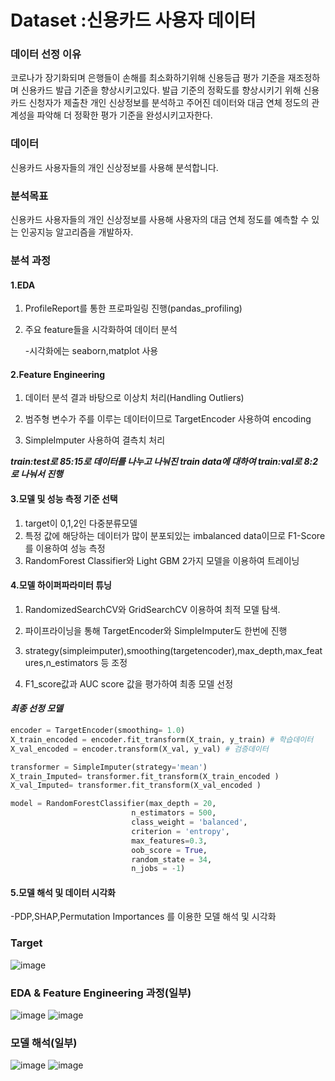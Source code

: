 # **Dataset :신용카드 사용자 데이터**

### **데이터 선정 이유**

코로나가 장기화되며 은행들이 손해를 최소화하기위해 신용등급 평가 기준을 재조정하며 신용카드 발급 기준을 향상시키고있다. 
발급 기준의 정확도를 향상시키기 위해 신용카드 신청자가 제출찬 개인 신상정보를 분석하고 주어진 데이터와 대금 연체 정도의 관계성을 파악해 더 정확한 평가 기준을 완성시키고자한다.  

### 데이터

신용카드 사용자들의 개인 신상정보를 사용해 분석합니다.  

### 분석목표

신용카드 사용자들의 개인 신상정보를 사용해 사용자의 대금 연체 정도를 예측할 수 있는 인공지능 알고리즘을 개발하자.  


### 분석 과정

#### **1.EDA**

1. ProfileReport를 통한 프로파일링 진행(pandas_profiling)

2. 주요 feature들을 시각화하여 데이터 분석

   -시각화에는 seaborn,matplot 사용
   
#### **2.Feature Engineering**

1. 데이터 분석 결과 바탕으로 이상치 처리(Handling Outliers)

2. 범주형 변수가 주를 이루는 데이터이므로 TargetEncoder 사용하여 encoding

3. SimpleImputer  사용하여 결측치 처리

***train:test로 85:15로 데이터를 나누고 나눠진 train data에 대하여 train:val로 8:2로 나눠서 진행*** 



#### **3.모델 및 성능 측정 기준 선택**

1. target이 0,1,2인 다중분류모델
2. 특정 값에 해당하는 데이터가 많이 분포되있는 imbalanced data이므로  F1-Score를 이용하여 성능 측정
3. RandomForest Classifier와 Light GBM 2가지 모델을 이용하여 트레이닝

#### **4.모델 하이퍼파라미터 튜닝**

1. RandomizedSearchCV와 GridSearchCV 이용하여 최적 모델 탐색.

2. 파이프라이닝을 통해 TargetEncoder와 SimpleImputer도 한번에 진행

3. strategy(simpleimputer),smoothing(targetencoder),max_depth,max_features,n_estimators 등 조정

4. F1_score값과  AUC score 값을 평가하여 최종 모델 선정

   

#### ***최종 선정 모델*** 

```python
encoder = TargetEncoder(smoothing= 1.0)
X_train_encoded = encoder.fit_transform(X_train, y_train) # 학습데이터
X_val_encoded = encoder.transform(X_val, y_val) # 검증데이터

transformer = SimpleImputer(strategy='mean')
X_train_Imputed= transformer.fit_transform(X_train_encoded )
X_val_Imputed= transformer.fit_transform(X_val_encoded )

model = RandomForestClassifier(max_depth = 20,
                           n_estimators = 500,
                           class_weight = 'balanced',
                           criterion = 'entropy',
                           max_features=0.3,  
                           oob_score = True,
                           random_state = 34,
                           n_jobs = -1)
```

#### **5.모델 해석 및 데이터 시각화**

-PDP,SHAP,Permutation Importances 를 이용한 모델 해석 및 시각화

### **Target**
![image](https://user-images.githubusercontent.com/59490892/119256812-6d4fd300-bbfd-11eb-8bdb-71e3344292f0.png)

### **EDA & Feature Engineering 과정(일부)**
![image](https://user-images.githubusercontent.com/59490892/118280855-8d014000-b507-11eb-808f-79bc309358eb.png)
![image](https://user-images.githubusercontent.com/59490892/118280892-97233e80-b507-11eb-8ed5-7cc588c068cc.png)

### **모델 해석(일부)**
![image](https://user-images.githubusercontent.com/59490892/118280656-6216ec00-b507-11eb-99b7-ba902bee30f1.png)
![image](https://user-images.githubusercontent.com/59490892/118280675-66430980-b507-11eb-8276-c7666398ca3d.png)


